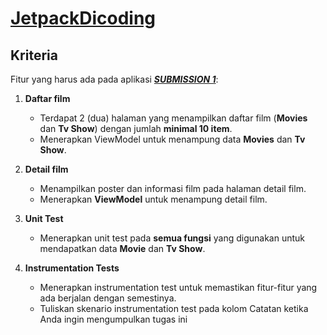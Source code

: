 # [JetpackDicoding](https://www.dicoding.com/academies/129)

## Kriteria
Fitur yang harus ada pada aplikasi [__*SUBMISSION 1*__](https://www.dicoding.com/academies/129/tutorials/4495):

1. **Daftar film** 
	 + Terdapat 2 (dua) halaman yang menampilkan daftar film (**Movies** dan **Tv Show**) dengan jumlah **minimal 10 item**.
	 + Menerapkan ViewModel untuk menampung data **Movies** dan **Tv Show**.

2. **Detail film**
	+ Menampilkan poster dan informasi film pada halaman detail film.
	+ Menerapkan __ViewModel__ untuk menampung detail film.

3. **Unit Test**
	+ Menerapkan unit test pada **semua fungsi** yang digunakan untuk mendapatkan data **Movie** dan **Tv Show**.

4. **Instrumentation Tests**
	+ Menerapkan instrumentation test untuk memastikan fitur-fitur yang ada berjalan dengan semestinya.
 	+ Tuliskan skenario instrumentation test pada kolom Catatan ketika Anda ingin mengumpulkan tugas ini
